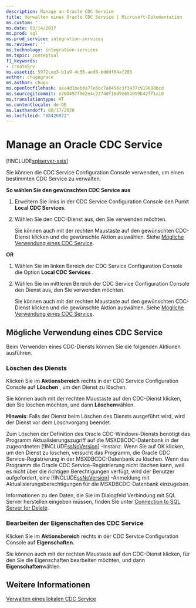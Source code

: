 ```yaml
---
description: Manage an Oracle CDC Service
title: Verwalten eines Oracle CDC Service | Microsoft-Dokumentation
ms.custom: ''
ms.date: 03/14/2017
ms.prod: sql
ms.prod_service: integration-services
ms.reviewer: ''
ms.technology: integration-services
ms.topic: conceptual
f1_keywords:
- createSrv
ms.assetid: 5972cee3-b1a9-4c56-aed6-bdddf84af283
author: chugugrace
ms.author: chugu
ms.openlocfilehash: aea4d1beb0a77e6bc7a0456c3f3437c919698bcd
ms.sourcegitcommit: e700497f962e4c2274df16d9e651059b42ff1a10
ms.translationtype: HT
ms.contentlocale: de-DE
ms.lasthandoff: 08/17/2020
ms.locfileid: "88426072"
---
```

# <a name="manage-an-oracle-cdc-service"></a>Manage an Oracle CDC Service

[!INCLUDE[sqlserver-ssis](../../includes/applies-to-version/sqlserver-ssis.md)]


  Sie können die CDC Service Configuration Console verwenden, um einen bestimmten CDC Service zu verwalten.  
  
 **So wählen Sie den gewünschten CDC Service aus**  
  
1.  Erweitern Sie links in der CDC Service Configuration Console den Punkt **Local CDC Services**.  
  
2.  Wählen Sie den CDC-Dienst aus, den Sie verwenden möchten.  
  
     Sie können auch mit der rechten Maustaste auf den gewünschten CDC-Dienst klicken und die gewünschte Aktion auswählen. Siehe [Mögliche Verwendung eines CDC Service](../../integration-services/change-data-capture/manage-an-oracle-cdc-service.md#BKMK_WhatcandowithCDCService).  
  
 **OR**  
  
1.  Wählen Sie im linken Bereich der CDC Service Configuration Console die Option **Local CDC Services** .  
  
2.  Wählen Sie im mittleren Bereich der CDC Service Configuration Console den Dienst aus, den Sie verwenden möchten.  
  
     Sie können auch mit der rechten Maustaste auf den gewünschten CDC-Dienst klicken und die gewünschte Aktion auswählen. Siehe [Mögliche Verwendung eines CDC Service](../../integration-services/change-data-capture/manage-an-oracle-cdc-service.md#BKMK_WhatcandowithCDCService).  
  
##  <a name="what-can-you-do-with-a-cdc-service"></a><a name="BKMK_WhatcandowithCDCService"></a> Mögliche Verwendung eines CDC Service  
 Beim Verwenden eines CDC-Diensts können Sie die folgenden Aktionen ausführen.  
  
### <a name="delete-the-service"></a>Löschen des Diensts  
 Klicken Sie im **Aktionsbereich** rechts in der CDC Service Configuration Console auf **Löschen** , um den Dienst zu löschen.  
  
 Sie können auch mit der rechten Maustaste auf den CDC-Dienst klicken, den Sie löschen möchten, und dann **Löschen**wählen.  
  
 **Hinweis**: Falls der Dienst beim Löschen des Diensts ausgeführt wird, wird der Dienst vor dem Löschvorgang beendet.  
  
 Zum Löschen der Definition des Oracle CDC-Windows-Diensts benötigt das Programm Aktualisierungszugriff auf die MSXDBCDC-Datenbank in der zugeordneten [!INCLUDE[ssNoVersion](../../includes/ssnoversion-md.md)] -Instanz. Wenn Sie auf OK klicken, um den Dienst zu löschen, versucht das Programm, die Oracle CDC Service-Registrierung in der MSXDBCDC-Datenbank zu löschen. Wenn das Programm die Oracle CDC Service-Registrierung nicht löschen kann, weil es nicht über die richtigen Berechtigungen verfügt, wird der Benutzer aufgefordert, eine [!INCLUDE[ssNoVersion](../../includes/ssnoversion-md.md)] -Anmeldung mit Aktualisierungsberechtigungen für die MSXDBCDC-Datenbank einzugeben.  
  
 Informationen zu den Daten, die Sie im Dialogfeld Verbindung mit SQL Server herstellen eingeben müssen, finden Sie unter [Connection to SQL Server for Delete](../../integration-services/change-data-capture/connection-to-sql-server-for-delete.md).  
  
### <a name="edit-the-cdc-service-properties"></a>Bearbeiten der Eigenschaften des CDC Service  
 Klicken Sie im **Aktionsbereich** rechts in der CDC Service Configuration Console auf **Eigenschaften**.  
  
 Sie können auch mit der rechten Maustaste auf den CDC-Dienst klicken, für den Sie die Eigenschaften bearbeiten möchten, und dann **Eigenschaften**wählen.  
  
## <a name="see-also"></a>Weitere Informationen  
 [Verwalten eines lokalen CDC Service](../../integration-services/change-data-capture/how-to-manage-a-local-cdc-service.md)  
  
  
